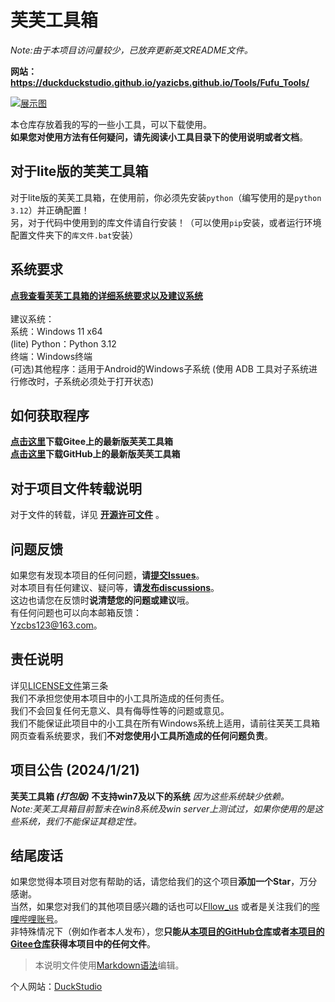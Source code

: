 # 芙芙工具箱<br>

*Note:由于本项目访问量较少，已放弃更新英文README文件。*

**网站：https://duckduckstudio.github.io/yazicbs.github.io/Tools/Fufu_Tools/**

[![展示图](https://duckduckstudio.github.io/yazicbs.github.io/Tools/Fufu_Tools/photos/展示图.png "Fufu Tools")](https://duckduckstudio.github.io/yazicbs.github.io/Tools/Fufu_Tools/)

本仓库存放着我的写的一些小工具，可以下载使用。<br>
**如果您对使用方法有任何疑问，请先阅读小工具目录下的使用说明或者文档**。<br>

## 对于lite版的芙芙工具箱<br>
对于lite版的芙芙工具箱，在使用前，你必须先安装`python`（编写使用的是`python 3.12`）并正确配置！<br>
另，对于代码中使用到的库文件请自行安装！（可以使用`pip`安装，或者运行环境配置文件夹下的`库文件.bat`安装）<br>

## 系统要求
**[点我查看芙芙工具箱的详细系统要求以及建议系统](https://duckduckstudio.github.io/yazicbs.github.io/Tools/Fufu_Tools/minimum/)**<br>
<br>
建议系统：<br>
系统：Windows 11 x64<br>
(lite) Python：Python 3.12<br>
终端：Windows终端<br>
(可选)其他程序：适用于Android的Windows子系统 (使用 ADB 工具对子系统进行修改时，子系统必须处于打开状态)<br>

## 如何获取程序<br>
**[点击这里](https://gitee.com/duckstudio/fufu-tools/releases/)下载Gitee上的最新版芙芙工具箱**<br>
**[点击这里](https://github.com/DuckDuckStudio/Fufu_Tools/releases)下载GitHub上的最新版芙芙工具箱**<br>

## 对于项目文件转载说明<br>
对于文件的转载，详见 **[开源许可文件](https://github.com/DuckDuckStudio/Fufu_Tools/blob/main/LICENSE)** 。<br>

## 问题反馈<br>
如果您有发现本项目的任何问题，**请[提交Issues](https://github.com/DuckDuckStudio/Fufu_Tools/issues)**。<br>
对本项目有任何建议、疑问等，**请[发布discussions](https://github.com/DuckDuckStudio/Fufu_Tools/discussions)**。<br>
这边也请您在反馈时**说清楚您的问题或建议**哦。<br>
有任何问题也可以向本邮箱反馈：<br>
<Yzcbs123@163.com>。<br>

## 责任说明<br>
详见[LICENSE文件](https://github.com/DuckDuckstudio/Fufu_Tools/blob/main/LICENSE)第三条<br>
我们不承担您使用本项目中的小工具所造成的任何责任。<br>
我们不会回复任何无意义、具有侮辱性等的问题或意见。<br>
我们不能保证此项目中的小工具在所有Windows系统上适用，请前往芙芙工具箱网页查看系统要求，我们**不对您使用小工具所造成的任何问题负责**。<br>

## 项目公告 (2024/1/21)<br>
**芙芙工具箱 *(打包版)* 不支持win7及以下的系统** *因为这些系统缺少依赖。* <br>
*Note:芙芙工具箱目前暂未在win8系统及win server上测试过，如果你使用的是这些系统，我们不能保证其稳定性。*

## 结尾废话<br>
如果您觉得本项目对您有帮助的话，请您给我们的这个项目**添加一个Star**，万分感谢。<br>
当然，如果您对我们的其他项目感兴趣的话也可以[Fllow_us](https://github.com/DuckDuckStudio/) 或者是关注我们的[哔哩哔哩账号](https://space.bilibili.com/2054654702)。<br>
非特殊情况下（例如作者本人发布），您**只能从[本项目的GitHub仓库](https://github.com/DuckDuckStudio/Fufu_Tools/)或者[本项目的Gitee仓库](https://gitee.com/duckstudio/fufu-tools/)获得本项目中的任何文件**。<br>

> 本说明文件使用[Markdown语法](https://markdown.com.cn/basic-syntax/)编辑。

个人网站：[DuckStudio](https://duckduckstudio.github.io/yazicbs.github.io/)
